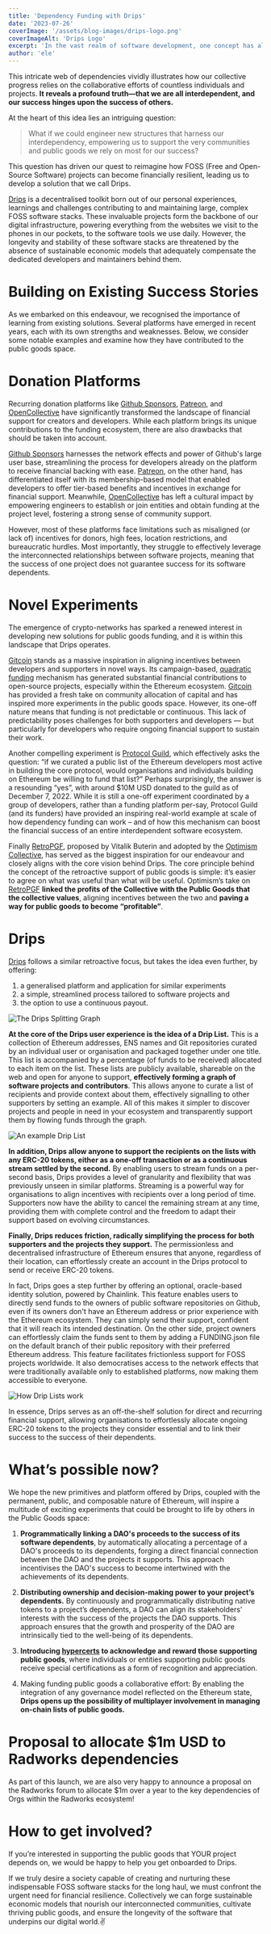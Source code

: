 ```yaml
---
title: 'Dependency Funding with Drips'
date: '2023-07-26'
coverImage: '/assets/blog-images/drips-logo.png'
coverImageAlt: 'Drips Logo'
excerpt: 'In the vast realm of software development, one concept has always stood out as a testament to the interconnected nature of our modern society: the software dependency tree.'
author: 'ele'
---
```


This intricate web of dependencies vividly illustrates how our collective progress relies on the collaborative efforts of countless individuals and projects. **It reveals a profound truth—that we are all interdependent, and our success hinges upon the success of others.**

At the heart of this idea lies an intriguing question:

> What if we could engineer new structures that harness our interdependency, empowering us to support the very communities and public goods we rely on most for our success?

This question has driven our quest to reimagine how FOSS (Free and Open-Source Software) projects can become financially resilient, leading us to develop a solution that we call Drips.

[Drips](https://drips.network/) is a decentralised toolkit born out of our personal experiences, learnings and challenges contributing to and maintaining large, complex FOSS software stacks. These invaluable projects form the backbone of our digital infrastructure, powering everything from the websites we visit to the phones in our pockets, to the software tools we use daily. However, the longevity and stability of these software stacks are threatened by the absence of sustainable economic models that adequately compensate the dedicated developers and maintainers behind them.

# Building on Existing Success Stories

As we embarked on this endeavour, we recognised the importance of learning from existing solutions. Several platforms have emerged in recent years, each with its own strengths and weaknesses. Below, we consider some notable examples and examine how they have contributed to the public goods space.

# Donation Platforms

Recurring donation platforms like [Github Sponsors](https://github.com/sponsors), [Patreon](https://www.patreon.com/), and [OpenCollective](https://opencollective.com/) have significantly transformed the landscape of financial support for creators and developers. While each platform brings its unique contributions to the funding ecosystem, there are also drawbacks that should be taken into account.

[Github Sponsors](https://github.com/sponsors) harnesses the network effects and power of Github's large user base, streamlining the process for developers already on the platform to receive financial backing with ease. [Patreon](https://www.patreon.com/), on the other hand, has differentiated itself with its membership-based model that enabled developers to offer tier-based benefits and incentives in exchange for financial support. Meanwhile, [OpenCollective](https://opencollective.com/) has left a cultural impact by empowering engineers to establish or join entities and obtain funding at the project level, fostering a strong sense of community support.

However, most of these platforms face limitations such as misaligned (or lack of) incentives for donors, high fees, location restrictions, and bureaucratic hurdles. Most importantly, they struggle to effectively leverage the interconnected relationships between software projects, meaning that the success of one project does not guarantee success for its software dependents.

# Novel Experiments

The emergence of crypto-networks has sparked a renewed interest in developing new solutions for public goods funding, and it is within this landscape that Drips operates.

[Gitcoin](https://www.gitcoin.co/) stands as a massive inspiration in aligning incentives between developers and supporters in novel ways. Its campaign-based, [quadratic funding](https://www.gitcoin.co/blog/quadratic-funding) mechanism has generated substantial financial contributions to open-source projects, especially within the Ethereum ecosystem. [Gitcoin](https://www.gitcoin.co/) has provided a fresh take on community allocation of capital and has inspired more experiments in the public goods space. However, its one-off nature means that funding is not predictable or continuous. This lack of predictability poses challenges for both supporters and developers — but particularly for developers who require ongoing financial support to sustain their work.

Another compelling experiment is [Protocol Guild](https://protocol-guild.readthedocs.io/en/latest/), which effectively asks the question: “if we curated a public list of the Ethereum developers most active in building the core protocol, would organisations and individuals building on Ethereum be willing to fund that list?” Perhaps surprisingly, the answer is a resounding “yes”, with around $10M USD donated to the guild as of December 7, 2022. While it is still a one-off experiment coordinated by a group of developers, rather than a funding platform per-say, Protocol Guild (and its funders) have provided an inspiring real-world example at scale of how dependency funding can work – and of how this mechanism can boost the financial success of an entire interdependent software ecosystem.

Finally [RetroPGF](https://app.optimism.io/retropgf), proposed by Vitalik Buterin and adopted by the [Optimism Collective](https://app.optimism.io/announcement), has served as the biggest inspiration for our endeavour and closely aligns with the core vision behind Drips. The core principle behind the concept of the retroactive support of public goods is simple: it’s easier to agree on what was useful than what will be useful. Optimism’s take on [RetroPGF](https://app.optimism.io/retropgf) **linked the profits of the Collective with the Public Goods that the collective values**, aligning incentives between the two and **paving a way for public goods to become “profitable”**.

# Drips

[Drips](https://drips.network/) follows a similar retroactive focus, but takes the idea even further, by offering:

1. a generalised platform and application for similar experiments
2. a simple, streamlined process tailored to software projects and
3. the option to use a continuous payout.

![The Drips Splitting Graph](/assets/blog-images/splitting-graph.png)

**At the core of the Drips user experience is the idea of a Drip List.** This is a collection of Ethereum addresses, ENS names and Git repositories curated by an individual user or organisation and packaged together under one title. This list is accompanied by a percentage (of funds to be received) allocated to each item on the list. These lists are publicly available, shareable on the web and open for anyone to support, **effectively forming a graph of software projects and contributors**. This allows anyone to curate a list of recipients and provide context about them, effectively signalling to other supporters by setting an example. All of this makes it simpler to discover projects and people in need in your ecosystem and transparently support them by flowing funds through the graph.

![An example Drip List](/assets/blog-images/drip-list.png)

**In addition, Drips allow anyone to support the recipients on the lists with any ERC-20 tokens, either as a one-off transaction or as a continuous stream settled by the second.** By enabling users to stream funds on a per-second basis, Drips provides a level of granularity and flexibility that was previously unseen in similar platforms. Streaming is a powerful way for organisations to align incentives with recipients over a long period of time. Supporters now have the ability to cancel the remaining stream at any time, providing them with complete control and the freedom to adapt their support based on evolving circumstances.

**Finally, Drips reduces friction, radically simplifying the process for both supporters and the projects they support.** The permissionless and decentralised infrastructure of Ethereum ensures that anyone, regardless of their location, can effortlessly create an account in the Drips protocol to send or receive ERC-20 tokens.

In fact, Drips goes a step further by offering an optional, oracle-based identity solution, powered by Chainlink. This feature enables users to directly send funds to the owners of public software repositories on Github, even if its owners don't have an Ethereum address or prior experience with the Ethereum ecosystem. They can simply send their support, confident that it will reach its intended destination. On the other side, project owners can effortlessly claim the funds sent to them by adding a FUNDING.json file on the default branch of their public repository with their preferred Ethereum address. This feature facilitates frictionless support for FOSS projects worldwide. It also democratises access to the network effects that were traditionally available only to established platforms, now making them accessible to everyone.

![How Drip Lists work](/assets/blog-images/how-drip-lists-work.png)

In essence, Drips serves as an off-the-shelf solution for direct and recurring financial support, allowing organisations to effortlessly allocate ongoing ERC-20 tokens to the projects they consider essential and to link their success to the success of their dependents.

# What’s possible now?

We hope the new primitives and platform offered by Drips, coupled with the permanent, public, and composable nature of Ethereum, will inspire a multitude of exciting experiments that could be brought to life by others in the Public Goods space:

1. **Programmatically linking a DAO's proceeds to the success of its software dependents**, by automatically allocating a percentage of a DAO's proceeds to its dependents, forging a direct financial connection between the DAO and the projects it supports. This approach incentivises the DAO's success to become intertwined with the achievements of its dependents.

2. **Distributing ownership and decision-making power to your project’s dependents.** By continuously and programmatically distributing native tokens to a project’s dependents, a DAO can align its stakeholders' interests with the success of the projects the DAO supports. This approach ensures that the growth and prosperity of the DAO are intrinsically tied to the well-being of its dependents.

3. **Introducing [hypercerts](https://hypercerts.org/) to acknowledge and reward those supporting public goods**, where individuals or entities supporting public goods receive special certifications as a form of recognition and appreciation.

4. Making funding public goods a collaborative effort: By enabling the integration of any governance model reflected on the Ethereum state, **Drips opens up the possibility of multiplayer involvement in managing on-chain lists of public goods.**

# Proposal to allocate $1m USD to Radworks dependencies

As part of this launch, we are also very happy to announce a proposal on the Radworks forum to allocate $1m over a year to the key dependencies of Orgs within the Radworks ecosystem!

# How to get involved?

If you’re interested in supporting the public goods that YOUR project depends on, we would be happy to help you get onboarded to Drips.

If we truly desire a society capable of creating and nurturing these indispensable FOSS software stacks for the long haul, we must confront the urgent need for financial resilience. Collectively we can forge sustainable economic models that nourish our interconnected communities, cultivate thriving public goods, and ensure the longevity of the software that underpins our digital world.✌️
